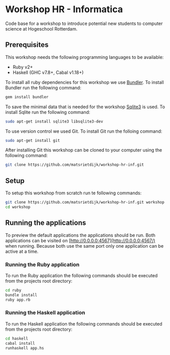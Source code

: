 # Workshop HR - Informatica

Code base for a workshop to introduce potential new students to computer science at Hogeschool Rotterdam.

## Prerequisites

This workshop needs the following programming languages to be available:

* Ruby v2+
* Haskell (GHC v7.8+, Cabal v1.18+)

To install all ruby dependencies for this workshop we use [Bundler](http://bundler.io). To install Bundler run the following command:

```bash
gem install bundler
```

To save the minimal data that is needed for the workshop [Sqlite3](http://www.sqlite.org) is used. To install Sqlite run the following command:

```bash
sudo apt-get install sqlite3 libsqlite3-dev
```

To use version control we used Git. To install Git run the folloing command:

```bash
sudo apt-get install git
```

After installing Git this workshop can be cloned to your computer using the following command:

```bash
git clone https://github.com/matsrietdijk/workshop-hr-inf.git
```

## Setup

To setup this workshop from scratch run te following commands:

```bash
git clone https://github.com/matsrietdijk/workshop-hr-inf.git workshop
cd workshop
```

## Running the applications

To preview the default applications the applications should be run. Both applications can be visited on [http://0.0.0.0:4567](http://0.0.0.0:4567/) when running. Because both use the same port only one application can be active at a time.

### Running the Ruby application

To run the Ruby application the following commands should be executed from the projects root directory:

```bash
cd ruby
bundle install
ruby app.rb
```

### Running the Haskell application

To run the Haskell application the following commands should be executed from the projects root directory:

```bash
cd haskell
cabal install
runhaskell app.hs
```
